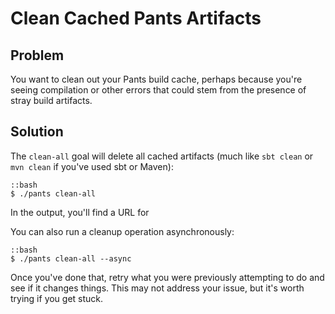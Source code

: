 # Clean Cached Pants Artifacts

## Problem

You want to clean out your Pants build cache, perhaps because you're seeing compilation or other errors that could stem from the presence of stray build artifacts.

## Solution

The `clean-all` goal will delete all cached artifacts (much like `sbt clean` or `mvn clean` if you've used sbt or Maven):

    ::bash
    $ ./pants clean-all

In the output, you'll find a URL for

You can also run a cleanup operation asynchronously:

    ::bash
    $ ./pants clean-all --async

Once you've done that, retry what you were previously attempting to do and see if it changes things. This may not address your issue, but it's worth trying if you get stuck.

